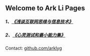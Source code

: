 ## Welcome to Ark Li Pages

##### 1、[《浅谈互联网思维与信息技术》](http://www.arklab.cc/pdf/%E6%B5%85%E8%B0%88%E4%BA%92%E8%81%94%E7%BD%91%E6%80%9D%E7%BB%B4%E4%B8%8E%E4%BF%A1%E6%81%AF%E6%8A%80%E6%9C%AF.pdf) #####

##### 2、[《心灵测试和最小能力集》](http://www.arklab.cc/pdf/%E5%BF%83%E7%81%B5%E6%B5%8B%E8%AF%95%E5%92%8C%E6%9C%80%E5%B0%8F%E8%83%BD%E5%8A%9B%E9%9B%86.pdf) #####

Contact: [github.com/arklyg](https://github.com/arklyg)
